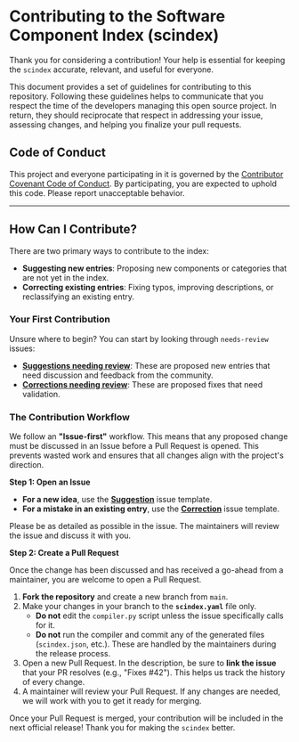 # Contributing to the Software Component Index (scindex)

Thank you for considering a contribution! Your help is essential for keeping the `scindex` accurate, relevant, and useful for everyone.

This document provides a set of guidelines for contributing to this repository. Following these guidelines helps to communicate that you respect the time of the developers managing this open source project. In return, they should reciprocate that respect in addressing your issue, assessing changes, and helping you finalize your pull requests.

## Code of Conduct

This project and everyone participating in it is governed by the [Contributor Covenant Code of Conduct](https.www.contributor-covenant.org/version/2/1/code_of_conduct.html). By participating, you are expected to uphold this code. Please report unacceptable behavior.

---

## How Can I Contribute?

There are two primary ways to contribute to the index:
* **Suggesting new entries**: Proposing new components or categories that are not yet in the index.
* **Correcting existing entries**: Fixing typos, improving descriptions, or reclassifying an existing entry.

### Your First Contribution

Unsure where to begin? You can start by looking through `needs-review` issues:

* **[Suggestions needing review](https://github.com/scindex/scindex/labels/suggestion)**: These are proposed new entries that need discussion and feedback from the community.
* **[Corrections needing review](https://github.com/scindex/scindex/labels/correction)**: These are proposed fixes that need validation.

### The Contribution Workflow

We follow an **"Issue-first"** workflow. This means that any proposed change must be discussed in an Issue before a Pull Request is opened. This prevents wasted work and ensures that all changes align with the project's direction.

**Step 1: Open an Issue**

* **For a new idea**, use the [**Suggestion**](https://github.com/scindex/scindex/issues/new/choose) issue template.
* **For a mistake in an existing entry**, use the [**Correction**](https://github.com/scindex/scindex/issues/new/choose) issue template.

Please be as detailed as possible in the issue. The maintainers will review the issue and discuss it with you.

**Step 2: Create a Pull Request**

Once the change has been discussed and has received a go-ahead from a maintainer, you are welcome to open a Pull Request.

1.  **Fork the repository** and create a new branch from `main`.
2.  Make your changes in your branch to the **`scindex.yaml`** file only.
    * **Do not** edit the `compiler.py` script unless the issue specifically calls for it.
    * **Do not** run the compiler and commit any of the generated files (`scindex.json`, etc.). These are handled by the maintainers during the release process.
3.  Open a new Pull Request. In the description, be sure to **link the issue** that your PR resolves (e.g., "Fixes #42"). This helps us track the history of every change.
4.  A maintainer will review your Pull Request. If any changes are needed, we will work with you to get it ready for merging.

Once your Pull Request is merged, your contribution will be included in the next official release! Thank you for making the `scindex` better.